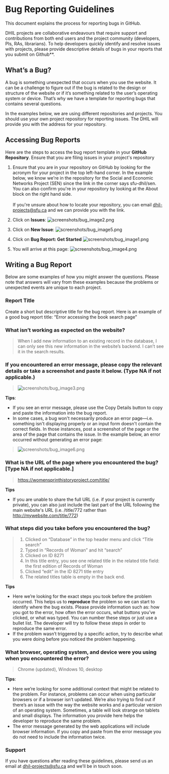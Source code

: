 # Bug Reporting Guidelines

This document explains the process for reporting bugs in GitHub.

DHIL projects are collaborative endeavours that require support and contributions from both end users and the project community (developers, PIs, RAs, librarians). To help developers quickly identify and resolve issues with projects, please provide descriptive details of bugs in your reports that you submit on Github**.

## **What’s a Bug?**

A bug is something unexpected that occurs when you use the website. It can be a challenge to figure out if the bug is related to the design or structure of the website or if it’s something related to the user’s operating system or device. That’s why we have a template for reporting bugs that contains several questions.

In the examples below, we are using different repositories and projects. You should use your own project repository for reporting issues. The DHIL will provide you with the address for your repository.

## **Accessing Bug Reports**

Here are the steps to access the bug report template in your **GitHub Repository**. Ensure that you are filing issues in your project's repository

1. Ensure that you are in your repository on GitHub by looking for the acronym for your project in the top left-hand corner. In the example below, we know we're in the repository for the Social and Economic Networks Project (SEN) since the link in the corner says sfu-dhil/sen. You can also confirm you're in your repository by looking at the About block on the right hand side. <br><br> If you're unsure about how to locate your repository, you can email [dhil-projects@sfu.ca](mailto:dhil-projects@sfu.ca) and we can provide you with the link.
 
1.  Click on **Issues**:
![screenshots/bug_image2.png](screenshots/bug_image2.png)

1.  Click on **New Issue**:
![screenshots/bug_image5.png](screenshots/bug_image5.png)

1. Click on **Bug Report: Get Started**
![screenshots/bug_image1.png](screenshots/bug_image1.png)

1. You will arrive at this page:
![screenshots/bug_image4.png](screenshots/bug_image4.png)

## Writing a Bug Report

Below are some examples of how you might answer the questions. Please note that answers will vary from these examples because the problems or unexpected events are unique to each project.

### Report Title

Create a short but descriptive title for the bug report. Here is an example of a good bug report title: “Error accessing the book search page”

### What isn’t working as expected on the website? 

>  When I add new information to an existing record in the database, I can only see this new information in the website’s backend. I can’t see it in the search results.

### If you encountered an error message, please copy the relevant details or take a screenshot and paste it below. (Type NA if not applicable.)

> ![screenshots/bug_image3.png](screenshots/bug_image3.png)

**Tips**:
 
 * If you see an error message, please use the Copy Details button to copy and paste the information into the bug report.
 * In some cases, a bug won't necessarily produce an error page—i.e. something isn't displaying properly or an input form doesn't contain the correct fields. In those instances, post a screenshot 
 of the page or the area of the page that contains the issue. In 
 the example below, an error occurred without generating an error
 page:

> ![screenshots/bug_image6.png](screenshots/bug_image6.png)

### What is the URL of the page where you encountered the bug? [Type NA if not applicable.]

> https://womensprinthistoryproject.com/title/

**Tips**

* If you are unable to share the full URL (i.e. if your project is currently private), you can also just include the last part of the URL following the main website's URL (i.e. /title/772 rather than http://mywebsite.com/title/772)

### What steps did you take before you encountered the bug?

> 1. Clicked on “Database” in the top header menu and click “Title search”
> 1. Typed in “Records of Woman” and hit “search”
> 1. Clicked on ID 8271
> 1. In this title entry, you see one related title in the related title field: the first edition of Records of Woman
> 1. Clicked “edit” in the ID 8271 title entry
> 1. The related titles table is empty in the back end.

**Tips**

* Here we’re looking for the exact steps you took before the problem occurred. This helps us to **reproduce** the problem so we can start to identify where the bug exists. Please provide information such as: how you got to the error, how often the error occurs, what buttons you’ve clicked, or what was typed. You can number these steps or just use a bullet list. The developer will try to follow these steps in order to reproduce the same error.
* If the problem wasn’t triggered by a specific action, try to describe what you were doing before you noticed the problem  happening.

### What browser, operating system, and device were you using when you encountered the error?

> Chrome (updated), Windows 10, desktop

**Tips**:

 * Here we’re looking for some additional context that might be related to the problem. For instance, problems can occur when using particular browsers or if a browser isn’t updated. We’re also trying to find out if there’s an issue with the way the website works and a particular version of an operating system. Sometimes, a table will look strange on tablets and small displays. The information you provide here helps the developer to reproduce the same problem.
 * The error message generated by the web applications will include browser information. If you copy and paste from the error message you do not need to include the information twice.

### Support 

If you have questions after reading these guidelines, please send us an email at [dhil-projects@sfu.ca](mailto:projects.dhil@sfu.ca) and we’ll be in touch soon.
